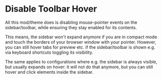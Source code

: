 
# Disable Toolbar Hover

All this mod/theme does is disabling mouse-pointer events on the sidebar/toolbar, while ensuring they stay enabled for its contents.

This means, the sidebar won't expand anymore if you are in compact mode and touch the borders of your browser window with your pointer. However, you can still hover tabs for preview etc. if the sidebar/toolbar is shown e.g. via keyboard shortcuts toggling its visibility.

The same applies to configurations where e.g. the sidebar is always visible, but usually expands on hover: it will not do that anymore, but you can still hover and click elements inside the sidebar.
